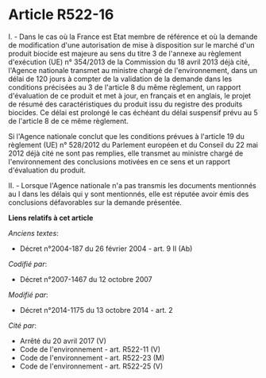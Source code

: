 # Article R522-16

I. - Dans le cas où la France est Etat membre de référence et où la demande de modification d'une autorisation de mise à
disposition sur le marché d'un produit biocide est majeure au sens du titre 3 de l'annexe au règlement d'exécution (UE) n°
354/2013 de la Commission du 18 avril 2013 déjà cité, l'Agence nationale transmet au ministre chargé de l'environnement, dans
un délai de 120 jours à compter de la validation de la demande dans les conditions précisées au 3 de l'article 8 du même
règlement, un rapport d'évaluation de ce produit et met à jour, en français et en anglais, le projet de résumé des
caractéristiques du produit issu du registre des produits biocides. Ce délai est prolongé le cas échéant du délai suspensif
prévu au 5 de l'article 8 de ce même règlement. 

Si l'Agence nationale conclut que les conditions prévues à l'article 19 du règlement (UE) n° 528/2012 du Parlement européen
et du Conseil du 22 mai 2012 déjà cité ne sont pas remplies, elle transmet au ministre chargé de l'environnement des
conclusions motivées en ce sens et un rapport d'évaluation du produit. 

II. - Lorsque l'Agence nationale n'a pas transmis les documents mentionnés au I dans les délais qui y sont mentionnés, elle
est réputée avoir émis des conclusions défavorables sur la demande présentée.

**Liens relatifs à cet article**

_Anciens textes_:

  - Décret n°2004-187 du 26 février 2004 - art. 9 II (Ab)

_Codifié par_:

  - Décret n°2007-1467 du 12 octobre 2007

_Modifié par_:

  - Décret n°2014-1175 du 13 octobre 2014 - art. 2

_Cité par_:

  - Arrêté du 20 avril 2017 (V)
  - Code de l'environnement - art. R522-11 (V)
  - Code de l'environnement - art. R522-23 (M)
  - Code de l'environnement - art. R522-25 (V)
